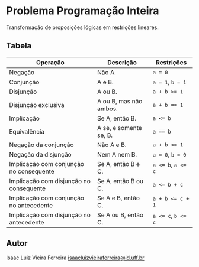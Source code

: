 # Problema Programação Inteira

Transformação de proposições lógicas em restrições lineares.

## Tabela

| Operação | Descrição | Restrições |
| -------- | --------- | ----------- |
| Negação | Não A. | `a = 0` |
| Conjunção | A e B. | `a = 1`, `b = 1` |
| Disjunção | A ou B. | `a + b >= 1` |
| Disjunção exclusiva | A ou B, mas não ambos. | `a + b == 1` |
| Implicação | Se A, então B. | `a <= b` |
| Equivalência | A se, e somente se, B. | `a == b` |
| Negação da conjunção | Não A e B. | `a + b <= 1` |
| Negação da disjunção | Nem A nem B. | `a = 0`, `b = 0` |
| Implicação com conjunção no consequente | Se A, então B e C. | `a <= b`, `a <= c` |
| Implicação com disjunção no consequente | Se A, então B ou C. | `a <= b + c` |
| Implicação com conjunção no antecedente | Se A e B, então C. | `a + b <= c + 1` |
| Implicação com disjunção no antecedente | Se A ou B, então C. | `a <= c`, `b <= c` |

## Autor

Isaac Luiz Vieira Ferreira <isaacluizvieiraferreira@id.uff.br>